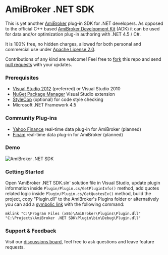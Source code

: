 # AmiBroker .NET SDK

This is yet another [AmiBroker](http://www.amibroker.com) plug-in SDK for .NET developers. As opposed to the official
C++ based [AmiBroker Development Kit](http://www.amibroker.com/download.html) (ADK) it can be used for data and/or
optimization plug-in authoring with .NET 4.5 / C#.

It is 100% free, no hidden charges, allowed for both personal and commercial use under [Apache License 2.0](http://www.apache.org/licenses/LICENSE-2.0).

Contributions of any kind are welcome! Feel free to [fork](https://github.com/kriasoft/amibroker/fork_select)
this repo and send [pull requests](https://help.github.com/articles/using-pull-requests) with your updates.

### Prerequisites

 - [Visual Studio 2012](http://www.visualstudio.com) (preferred) or Visual Studio 2010
 - [NuGet Package Manager](http://www.nuget.org) Visual Studio extension
 - [StyleCop](http://stylecop.codeplex.com/) (optional) for code style checking
 - Microsoft .NET Framework 4.5

### Community Plug-ins

 - [Yahoo Finance](http://finance.yahoo.com) real-time data plug-in for AmiBroker (planned)
 - [Finam](http://www.finam.ru) real-time data plug-in for AmiBroker (planned)

### Demo

![AmiBroker .NET SDK](http://amibroker.googlecode.com/files/Amibroker.Plugin.Screenshot.png?1)

### Getting Started

Open 'AmiBroker .NET SDK.sln' solution file in Visual Studio, update plugin information inside
`Plugin/Plugin.cs/GetPluginInfo()` method, add quotes related logic inside `Plugin/Plugin.cs/GetQuotesEx()` method,
build the project, copy "Plugin.dll" to the AmiBroker's Plugins folder or alternatively you can add a
[symbolic link](http://en.wikipedia.org/wiki/NTFS_symbolic_link) with the following command:

    mklink "C:\Program Files (x86)\AmiBroker\Plugins\Plugin.dll" "C:\Projects\AmiBroker .NET SDK\Plugin\bin\Debug\Plugin.dll"

### Support & Feedback

Visit our [discussions board](https://groups.google.com/forum/?fromgroups=#!forum/amidev), feel free to ask questions
and leave feature requests.